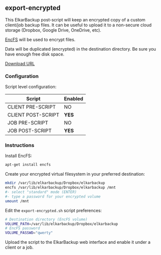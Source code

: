 ## export-encrypted

This ElkarBackup post-script will keep an encrypted copy of a custom client/job backup files. It can be useful to upload it to a non-secure cloud storage (Dropbox, Google Drive, OneDrive, etc).

[EncFS](https://en.wikipedia.org/wiki/EncFS) will be used to encrypt files.

Data will be duplicated (encrypted) in the destination directory. Be sure you have enough free disk space.

[Download URL](https://github.com/elkarbackup/elkarbackup-scripts/raw/master/export-encrypted/export-encrypted.sh)

### Configuration

Script level configuration:

| Script              | Enabled  |
| ------------------- | -------- |
| CLIENT PRE-SCRIPT   |  NO      |
| CLIENT POST-SCRIPT  |  __YES__ | 
| JOB PRE-SCRIPT      |  NO      |
| JOB POST-SCRIPT     |  __YES__ |

### Instructions

Install EncFS:

```bash
apt-get install encfs
```

Create your encrypted virtual filesystem in your preferred destination:

```bash
mkdir /var/lib/elkarbackup/Dropbox/elkarbackup
encfs /var/lib/elkarbackup/Dropbox/elkarbackup /mnt
#- select "standard" mode (ENTER)
#- type a password for your encrypted volume
umount /mnt
```

Edit the `export-encrypted.sh` script preferences:

```bash
# Destination directory (EncFS volume)
VOLUME_PATH=/var/lib/elkarbackup/Dropbox/elkarbackup
# EncFS password
VOLUME_PASSWD="qwerty"
```

Upload the script to the ElkarBackup web interface and enable it under a client or a job.
